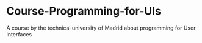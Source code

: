 # Course-Programming-for-UIs
A course by the technical university of Madrid about programming for User Interfaces
